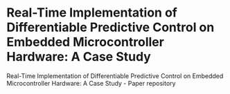 # Real-Time Implementation of Differentiable Predictive Control on Embedded Microcontroller Hardware: A Case Study
 Real-Time Implementation of Differentiable Predictive Control on Embedded Microcontroller Hardware: A Case Study - Paper repository
